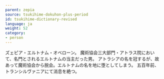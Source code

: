 ```yaml
---
parent: zepia
source: tsukihime-dokuhon-plus-period
id: tsukihime-dictionary-revised
language: ja
weight: 52
category:
- person
---
```


ズェピア・エルトナム・オベローン。
魔術協会三大部門・アトラス院において、名門とされるエルトナムの当主だった男。
アトラシアの名を冠するが、故あって魔術協会から脱会。エルトナムの名を地に堕としてしまう。
五百年前、トランシルヴァニアにて消息を絶つ。
